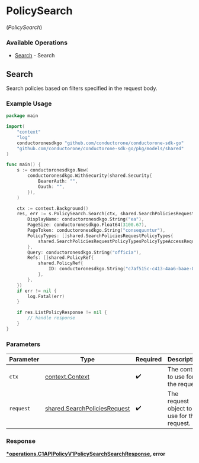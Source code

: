# PolicySearch
(*PolicySearch*)

### Available Operations

* [Search](#search) - Search

## Search

Search policies based on filters specified in the request body.

### Example Usage

```go
package main

import(
	"context"
	"log"
	conductoronesdkgo "github.com/conductorone/conductorone-sdk-go"
	"github.com/conductorone/conductorone-sdk-go/pkg/models/shared"
)

func main() {
    s := conductoronesdkgo.New(
        conductoronesdkgo.WithSecurity(shared.Security{
            BearerAuth: "",
            Oauth: "",
        }),
    )

    ctx := context.Background()
    res, err := s.PolicySearch.Search(ctx, shared.SearchPoliciesRequest{
        DisplayName: conductoronesdkgo.String("ea"),
        PageSize: conductoronesdkgo.Float64(3100.67),
        PageToken: conductoronesdkgo.String("consequuntur"),
        PolicyTypes: []shared.SearchPoliciesRequestPolicyTypes{
            shared.SearchPoliciesRequestPolicyTypesPolicyTypeAccessRequest,
        },
        Query: conductoronesdkgo.String("officia"),
        Refs: []shared.PolicyRef{
            shared.PolicyRef{
                ID: conductoronesdkgo.String("c7af515c-c413-4aa6-baae-8d67864dbb67"),
            },
        },
    })
    if err != nil {
        log.Fatal(err)
    }

    if res.ListPolicyResponse != nil {
        // handle response
    }
}
```

### Parameters

| Parameter                                                                    | Type                                                                         | Required                                                                     | Description                                                                  |
| ---------------------------------------------------------------------------- | ---------------------------------------------------------------------------- | ---------------------------------------------------------------------------- | ---------------------------------------------------------------------------- |
| `ctx`                                                                        | [context.Context](https://pkg.go.dev/context#Context)                        | :heavy_check_mark:                                                           | The context to use for the request.                                          |
| `request`                                                                    | [shared.SearchPoliciesRequest](../../models/shared/searchpoliciesrequest.md) | :heavy_check_mark:                                                           | The request object to use for the request.                                   |


### Response

**[*operations.C1APIPolicyV1PolicySearchSearchResponse](../../models/operations/c1apipolicyv1policysearchsearchresponse.md), error**

